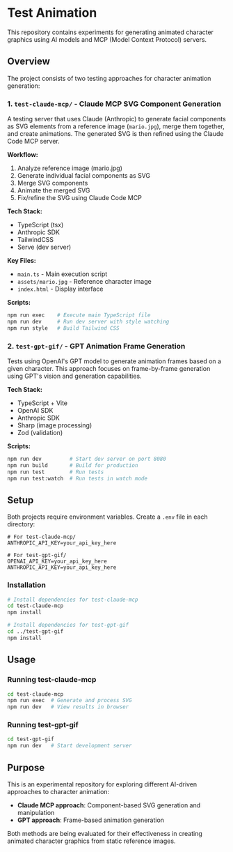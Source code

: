 # Test Animation

This repository contains experiments for generating animated character graphics using AI models and MCP (Model Context Protocol) servers.

## Overview

The project consists of two testing approaches for character animation generation:

### 1. `test-claude-mcp/` - Claude MCP SVG Component Generation

A testing server that uses Claude (Anthropic) to generate facial components as SVG elements from a reference image (`mario.jpg`), merge them together, and create animations. The generated SVG is then refined using the Claude Code MCP server.

**Workflow:**
1. Analyze reference image (mario.jpg)
2. Generate individual facial components as SVG
3. Merge SVG components
4. Animate the merged SVG
5. Fix/refine the SVG using Claude Code MCP

**Tech Stack:**
- TypeScript (tsx)
- Anthropic SDK
- TailwindCSS
- Serve (dev server)

**Key Files:**
- `main.ts` - Main execution script
- `assets/mario.jpg` - Reference character image
- `index.html` - Display interface

**Scripts:**
```bash
npm run exec    # Execute main TypeScript file
npm run dev     # Run dev server with style watching
npm run style   # Build Tailwind CSS
```

### 2. `test-gpt-gif/` - GPT Animation Frame Generation

Tests using OpenAI's GPT model to generate animation frames based on a given character. This approach focuses on frame-by-frame generation using GPT's vision and generation capabilities.

**Tech Stack:**
- TypeScript + Vite
- OpenAI SDK
- Anthropic SDK
- Sharp (image processing)
- Zod (validation)

**Scripts:**
```bash
npm run dev         # Start dev server on port 8080
npm run build       # Build for production
npm run test        # Run tests
npm run test:watch  # Run tests in watch mode
```

## Setup

Both projects require environment variables. Create a `.env` file in each directory:

```env
# For test-claude-mcp/
ANTHROPIC_API_KEY=your_api_key_here

# For test-gpt-gif/
OPENAI_API_KEY=your_api_key_here
ANTHROPIC_API_KEY=your_api_key_here
```

### Installation

```bash
# Install dependencies for test-claude-mcp
cd test-claude-mcp
npm install

# Install dependencies for test-gpt-gif
cd ../test-gpt-gif
npm install
```

## Usage

### Running test-claude-mcp
```bash
cd test-claude-mcp
npm run exec  # Generate and process SVG
npm run dev   # View results in browser
```

### Running test-gpt-gif
```bash
cd test-gpt-gif
npm run dev   # Start development server
```

## Purpose

This is an experimental repository for exploring different AI-driven approaches to character animation:
- **Claude MCP approach**: Component-based SVG generation and manipulation
- **GPT approach**: Frame-based animation generation

Both methods are being evaluated for their effectiveness in creating animated character graphics from static reference images.

